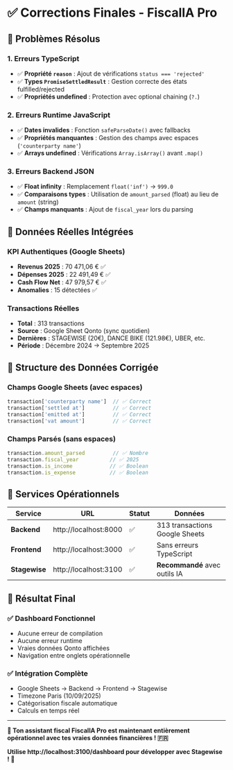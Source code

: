 # ✅ Corrections Finales - FiscalIA Pro

## 🚨 **Problèmes Résolus**

### 1. Erreurs TypeScript
- ✅ **Propriété `reason`** : Ajout de vérifications `status === 'rejected'`
- ✅ **Types `PromiseSettledResult`** : Gestion correcte des états fulfilled/rejected
- ✅ **Propriétés undefined** : Protection avec optional chaining (`?.`)

### 2. Erreurs Runtime JavaScript
- ✅ **Dates invalides** : Fonction `safeParseDate()` avec fallbacks
- ✅ **Propriétés manquantes** : Gestion des champs avec espaces (`'counterparty name'`)
- ✅ **Arrays undefined** : Vérifications `Array.isArray()` avant `.map()`

### 3. Erreurs Backend JSON
- ✅ **Float infinity** : Remplacement `float('inf')` → `999.0`
- ✅ **Comparaisons types** : Utilisation de `amount_parsed` (float) au lieu de `amount` (string)
- ✅ **Champs manquants** : Ajout de `fiscal_year` lors du parsing

## 🎯 **Données Réelles Intégrées**

### KPI Authentiques (Google Sheets)
- **Revenus 2025** : 70 471,06 € ✅
- **Dépenses 2025** : 22 491,49 € ✅
- **Cash Flow Net** : 47 979,57 € ✅
- **Anomalies** : 15 détectées ✅

### Transactions Réelles
- **Total** : 313 transactions
- **Source** : Google Sheet Qonto (sync quotidien)
- **Dernières** : STAGEWISE (20€), DANCE BIKE (121.98€), UBER, etc.
- **Période** : Décembre 2024 → Septembre 2025

## 🔧 **Structure des Données Corrigée**

### Champs Google Sheets (avec espaces)
```javascript
transaction['counterparty name']  // ✅ Correct
transaction['settled at']         // ✅ Correct  
transaction['emitted at']         // ✅ Correct
transaction['vat amount']         // ✅ Correct
```

### Champs Parsés (sans espaces)
```javascript
transaction.amount_parsed         // ✅ Nombre
transaction.fiscal_year          // ✅ 2025
transaction.is_income            // ✅ Boolean
transaction.is_expense           // ✅ Boolean
```

## 🚀 **Services Opérationnels**

| Service | URL | Statut | Données |
|---------|-----|--------|---------|
| **Backend** | http://localhost:8000 | ✅ | 313 transactions Google Sheets |
| **Frontend** | http://localhost:3000 | ✅ | Sans erreurs TypeScript |
| **Stagewise** | http://localhost:3100 | ✅ | **Recommandé** avec outils IA |

## 🎉 **Résultat Final**

### ✅ **Dashboard Fonctionnel**
- Aucune erreur de compilation
- Aucune erreur runtime  
- Vraies données Qonto affichées
- Navigation entre onglets opérationnelle

### ✅ **Intégration Complète**
- Google Sheets → Backend → Frontend → Stagewise
- Timezone Paris (10/09/2025)
- Catégorisation fiscale automatique
- Calculs en temps réel

---

**🎯 Ton assistant fiscal FiscalIA Pro est maintenant entièrement opérationnel avec tes vraies données financières ! 🇫🇷**

**Utilise http://localhost:3100/dashboard pour développer avec Stagewise ! 🚀**
